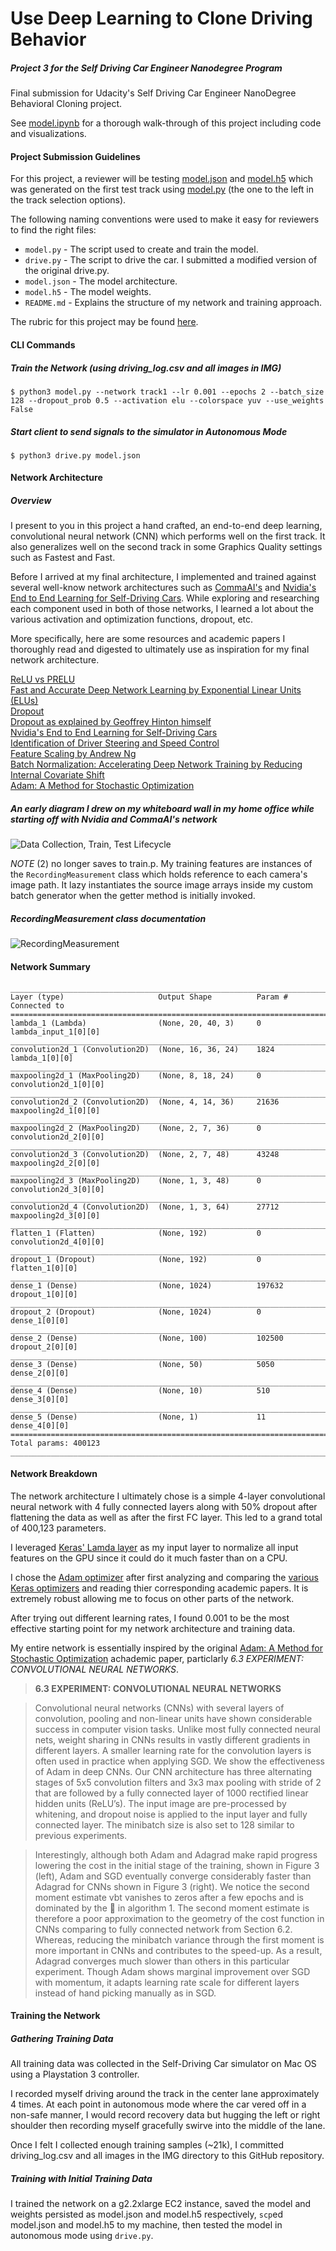 # Use Deep Learning to Clone Driving Behavior
##### Project 3 for the Self Driving Car Engineer Nanodegree Program

Final submission for Udacity's Self Driving Car Engineer NanoDegree Behavioral Cloning project.

See [model.ipynb](model.ipynb) for a thorough walk-through of this project including code and visualizations.

#### Project Submission Guidelines

For this project, a reviewer will be testing [model.json](model.json) and [model.h5](model.h5) which was generated on the first test track using [model.py](model.py) (the one to the left in the track selection options).

The following naming conventions were used to make it easy for reviewers to find the right files:

* `model.py` - The script used to create and train the model.
* `drive.py` - The script to drive the car. I submitted a modified version of the original drive.py.
* `model.json` - The model architecture.
* `model.h5` - The model weights.
* `README.md` - Explains the structure of my network and training approach.

The rubric for this project may be found [here](https://review.udacity.com/#!/rubrics/432/view).

#### CLI Commands
##### Train the Network (using driving_log.csv and all images in IMG)

`$ python3 model.py --network track1 --lr 0.001 --epochs 2 --batch_size 128 --dropout_prob 0.5 --activation elu --colorspace yuv --use_weights False`

##### Start client to send signals to the simulator in Autonomous Mode

`$ python3 drive.py model.json`


#### Network Architecture

##### Overview

I present to you in this project a hand crafted, an end-to-end deep learning, convolutional neural network (CNN) which performs well on the first track. It also generalizes well on the second track in some Graphics Quality settings such as Fastest and Fast.

Before I arrived at my final architecture, I implemented and trained against several well-know network architectures such as [CommaAI's](https://github.com/commaai/research/blob/master/train_steering_model.py) and [Nvidia's End to End Learning for Self-Driving Cars](http://images.nvidia.com/content/tegra/automotive/images/2016/solutions/pdf/end-to-end-dl-using-px.pdf). While exploring and researching each component used in both of those networks, I learned a lot about the various activation and optimization functions, dropout, etc.

More specifically, here are some resources and academic papers I thoroughly read and digested to ultimately use as inspiration for my final network architecture.

[ReLU vs PRELU](https://arxiv.org/pdf/1502.01852v1.pdf)  
[Fast and Accurate Deep Network Learning by Exponential Linear Units (ELUs)](https://arxiv.org/abs/1511.07289)  
[Dropout](http://www.cs.toronto.edu/~rsalakhu/papers/srivastava14a.pdf)  
[Dropout as explained by Geoffrey Hinton himself](https://www.youtube.com/watch?v=vAVOY8frLlQ)  
[Nvidia's End to End Learning for Self-Driving Cars](http://images.nvidia.com/content/tegra/automotive/images/2016/solutions/pdf/end-to-end-dl-using-px.pdf)  
[Identification of Driver Steering and Speed Control](http://www2.eng.cam.ac.uk/~djc13/vehicledynamics/downloads/Odhams_PhDthesis_Sep06.pdf)  
[Feature Scaling by Andrew Ng](https://youtu.be/aJmorz9gD4g)  
[Batch Normalization: Accelerating Deep Network Training by Reducing Internal Covariate Shift](https://arxiv.org/abs/1502.03167)  
[Adam: A Method for Stochastic Optimization](https://arxiv.org/abs/1412.6980v8)  

##### An early diagram I drew on my whiteboard wall in my home office while starting off with Nvidia and CommaAI's network

![Data Collection, Train, Test Lifecycle](docs/images/data_collect_train_test_lifecycle.jpg)

_NOTE_ (2) no longer saves to train.p. My training features are instances of the `RecordingMeasurement` class which holds reference to each camera's image path. It lazy instantiates the source image arrays inside my custom batch generator when the getter method is initially invoked.

##### RecordingMeasurement class documentation

![RecordingMeasurement](docs/architecture/recording_measurement_class.png)


#### Network Summary

```
____________________________________________________________________________________________________
Layer (type)                     Output Shape          Param #     Connected to                     
====================================================================================================
lambda_1 (Lambda)                (None, 20, 40, 3)     0           lambda_input_1[0][0]             
____________________________________________________________________________________________________
convolution2d_1 (Convolution2D)  (None, 16, 36, 24)    1824        lambda_1[0][0]                   
____________________________________________________________________________________________________
maxpooling2d_1 (MaxPooling2D)    (None, 8, 18, 24)     0           convolution2d_1[0][0]            
____________________________________________________________________________________________________
convolution2d_2 (Convolution2D)  (None, 4, 14, 36)     21636       maxpooling2d_1[0][0]             
____________________________________________________________________________________________________
maxpooling2d_2 (MaxPooling2D)    (None, 2, 7, 36)      0           convolution2d_2[0][0]            
____________________________________________________________________________________________________
convolution2d_3 (Convolution2D)  (None, 2, 7, 48)      43248       maxpooling2d_2[0][0]             
____________________________________________________________________________________________________
maxpooling2d_3 (MaxPooling2D)    (None, 1, 3, 48)      0           convolution2d_3[0][0]            
____________________________________________________________________________________________________
convolution2d_4 (Convolution2D)  (None, 1, 3, 64)      27712       maxpooling2d_3[0][0]             
____________________________________________________________________________________________________
flatten_1 (Flatten)              (None, 192)           0           convolution2d_4[0][0]            
____________________________________________________________________________________________________
dropout_1 (Dropout)              (None, 192)           0           flatten_1[0][0]                  
____________________________________________________________________________________________________
dense_1 (Dense)                  (None, 1024)          197632      dropout_1[0][0]                  
____________________________________________________________________________________________________
dropout_2 (Dropout)              (None, 1024)          0           dense_1[0][0]                    
____________________________________________________________________________________________________
dense_2 (Dense)                  (None, 100)           102500      dropout_2[0][0]                  
____________________________________________________________________________________________________
dense_3 (Dense)                  (None, 50)            5050        dense_2[0][0]                    
____________________________________________________________________________________________________
dense_4 (Dense)                  (None, 10)            510         dense_3[0][0]                    
____________________________________________________________________________________________________
dense_5 (Dense)                  (None, 1)             11          dense_4[0][0]                    
====================================================================================================
Total params: 400123
____________________________________________________________________________________________________
```

#### Network Breakdown

The network architecture I ultimately chose is a simple 4-layer convolutional neural network with 4 fully connected layers along with 50% dropout after flattening the data as well as after the first FC layer. This led to a grand total of 400,123 parameters.

I leveraged [Keras' Lamda layer](https://keras.io/layers/core/#lambda) as my input layer to normalize all input features on the GPU since it could do it much faster than on a CPU.

I chose the [Adam optimizer](https://keras.io/optimizers/#adam) after first analyzing and comparing the [various Keras optimizers](https://keras.io/optimizers/) and reading thier corresponding academic papers. It is extremely robust allowing me to focus on other parts of the network.

After trying out different learning rates, I found 0.001 to be the most effective starting point for my network architecture and training data.

My entire network is essentially inspired by the original [Adam: A Method for Stochastic Optimization](https://arxiv.org/abs/1412.6980v8) achademic paper, particlarly _6.3 EXPERIMENT: CONVOLUTIONAL NEURAL NETWORKS_.

> **6.3 EXPERIMENT: CONVOLUTIONAL NEURAL NETWORKS**

> Convolutional neural networks (CNNs) with several layers of convolution, pooling and non-linear
units have shown considerable success in computer vision tasks. Unlike most fully connected neural
nets, weight sharing in CNNs results in vastly different gradients in different layers. A smaller
learning rate for the convolution layers is often used in practice when applying SGD. We show the
effectiveness of Adam in deep CNNs. Our CNN architecture has three alternating stages of 5x5
convolution filters and 3x3 max pooling with stride of 2 that are followed by a fully connected layer
of 1000 rectified linear hidden units (ReLU’s). The input image are pre-processed by whitening, and dropout noise is applied to the input layer and fully connected layer. The minibatch size is also set
to 128 similar to previous experiments.

> Interestingly, although both Adam and Adagrad make rapid progress lowering the cost in the initial
stage of the training, shown in Figure 3 (left), Adam and SGD eventually converge considerably
faster than Adagrad for CNNs shown in Figure 3 (right). We notice the second moment estimate vbt
vanishes to zeros after a few epochs and is dominated by the  in algorithm 1. The second moment
estimate is therefore a poor approximation to the geometry of the cost function in CNNs comparing
to fully connected network from Section 6.2. Whereas, reducing the minibatch variance through
the first moment is more important in CNNs and contributes to the speed-up. As a result, Adagrad
converges much slower than others in this particular experiment. Though Adam shows marginal
improvement over SGD with momentum, it adapts learning rate scale for different layers instead of
hand picking manually as in SGD.


#### Training the Network

##### Gathering Training Data

All training data was collected in the Self-Driving Car simulator on Mac OS using a Playstation 3 controller. 

I recorded myself driving around the track in the center lane approximately 4 times. At each point in autonomous mode where the car vered off in a non-safe manner, I would record recovery data but hugging the left or right shoulder then recording myself gracefully swirve into the middle of the lane.

Once I felt I collected enough training samples (~21k), I committed driving_log.csv and all images in the IMG directory to this GitHub repository.

##### Training with Initial Training Data

I trained the network on a g2.2xlarge EC2 instance, saved the model and weights persisted as model.json and model.h5 respectively, `scp`ed model.json and model.h5 to my machine, then tested the model in autonomous mode using `drive.py`.


